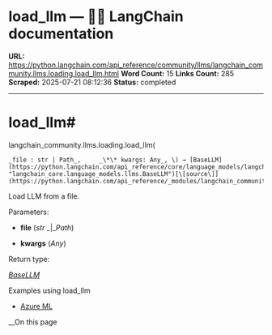 # load_llm — 🦜🔗 LangChain  documentation

**URL:** https://python.langchain.com/api_reference/community/llms/langchain_community.llms.loading.load_llm.html
**Word Count:** 15
**Links Count:** 285
**Scraped:** 2025-07-21 08:12:36
**Status:** completed

---

# load\_llm\#

langchain\_community.llms.loading.load\_llm\(

    _file : str | Path_,     _\*\* kwargs: Any_, \) → [BaseLLM](https://python.langchain.com/api_reference/core/language_models/langchain_core.language_models.llms.BaseLLM.html#langchain_core.language_models.llms.BaseLLM "langchain_core.language_models.llms.BaseLLM")[\[source\]](https://python.langchain.com/api_reference/_modules/langchain_community/llms/loading.html#load_llm)\#     

Load LLM from a file.

Parameters:     

  * **file** \(_str_ _|__Path_\)

  * **kwargs** \(_Any_\)

Return type:     

[_BaseLLM_](https://python.langchain.com/api_reference/core/language_models/langchain_core.language_models.llms.BaseLLM.html#langchain_core.language_models.llms.BaseLLM "langchain_core.language_models.llms.BaseLLM")

Examples using load\_llm

  * [Azure ML](https://python.langchain.com/docs/integrations/llms/azure_ml/)

__On this page